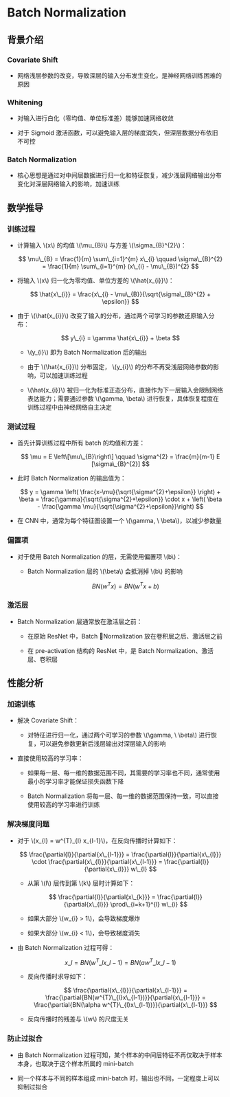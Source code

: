 <script type="text/javascript" src="http://cdn.mathjax.org/mathjax/latest/MathJax.js?config=default"></script>

# Batch Normalization

## 背景介绍

### Covariate Shift

- 网络浅层参数的改变，导致深层的输入分布发生变化，是神经网络训练困难的原因

### Whitening

- 对输入进行白化（零均值、单位标准差）能够加速网络收敛

- 对于 Sigmoid 激活函数，可以避免输入层的梯度消失，但深层数据分布依旧不可控

### Batch Normalization

- 核心思想是通过对中间层数据进行归一化和特征恢复，减少浅层网络输出分布变化对深层网络输入的影响，加速训练

## 数学推导

### 训练过程

- 计算输入 \\(x\\) 的均值 \\(\mu\_{B}\\) 与方差 \\(\sigma\_{B}^{2}\\)：

	$$ \mu\_{B} = \frac{1}{m} \sum\_{i=1}^{m} x\_{i} \qquad \sigma\_{B}^{2} = \frac{1}{m} \sum\_{i=1}^{m} (x\_{i} - \mu\_{B})^{2} $$

- 将输入 \\(x\\) 归一化为零均值、单位方差的 \\(\hat{x\_{i}}\\)：

	$$ \hat{x\_{i}} = \frac{x\_{i} - \mu\_{B}}{\sqrt{\sigma\_{B}^{2} + \epsilon}} $$

- 由于 \\(\hat{x\_{i}}\\) 改变了输入的分布，通过两个可学习的参数还原输入分布：

	$$ y\_{i} = \gamma \hat{x\_{i}} + \beta $$

	- \\(y\_{i}\\) 即为 Batch Normalization 后的输出

	- 由于 \\(\hat{x\_{i}}\\) 分布固定， \\(y\_{i}\\) 的分布不再受浅层网络参数的影响，可以加速训练过程

	- \\(\hat{x\_{i}}\\) 被归一化为标准正态分布，直接作为下一层输入会限制网络表达能力；需要通过参数 \\(\gamma, \beta\\) 进行恢复，具体恢复程度在训练过程中由神经网络自主决定

### 测试过程

- 首先计算训练过程中所有 batch 的均值和方差：

	$$ \mu = E \left\[\mu\_{B}\right\] \qquad \sigma^{2} = \frac{m}{m-1} E [\sigma\_{B}^{2}] $$

- 此时 Batch Normalization 的输出值为：

	$$ y = \gamma \left( \frac{x-\mu}{\sqrt{\sigma^{2}+\epsilon}} \right) + \beta = \frac{\gamma}{\sqrt{\sigma^{2}+\epsilon}} \cdot x + \left( \beta - \frac{\gamma \mu}{\sqrt{\sigma^{2}+\epsilon}}\right) $$

- 在 CNN 中，通常为每个特征图设置一个 \\(\gamma, \ \beta\\)，以减少参数量

### 偏置项

- 对于使用 Batch Normalization 的层，无需使用偏置项 \\(b\\)：

	- Batch Normalization 层的 \\(\beta\\) 会抵消掉 \\(b\\) 的影响

		$$ BN(w^{T}x) = BN(w^{T}x + b) $$

### 激活层

- Batch Normalization 层通常放在激活层之前：

	- 在原始 ResNet 中，Batch Normalization 放在卷积层之后、激活层之前

	- 在 pre-activation 结构的 ResNet 中，是 Batch Normalization、激活层、卷积层

## 性能分析

### 加速训练

- 解决 Covariate Shift：

	- 对特征进行归一化，通过两个可学习的参数 \\(\gamma, \ \beta\\) 进行恢复，可以避免参数更新后浅层输出对深层输入的影响

- 直接使用较高的学习率：

	- 如果每一层、每一维的数据范围不同，其需要的学习率也不同，通常使用最小的学习率才能保证损失函数下降

	- Batch Normalization 将每一层、每一维的数据范围保持一致，可以直接使用较高的学习率进行训练

### 解决梯度问题

- 对于 \\(x\_{l} = w^{T}\_{l} x\_{l-1}\\)，在反向传播时计算如下：

	$$ \frac{\partial{l}}{\partial{x\_{l-1}}} = \frac{\partial{l}}{\partial{x\_{l}}} \cdot \frac{\partial{x\_{l}}}{\partial{x\_{l-1}}} = \frac{\partial{l}}{\partial{x\_{l}}} w\_{l} $$

	- 从第 \\(l\\) 层传到第 \\(k\\) 层时计算如下：

		$$ \frac{\partial{l}}{\partial{x\_{k}}} = \frac{\partial{l}}{\partial{x\_{l}}} \prod\_{i=k+1}^{l} w\_{i} $$

	- 如果大部分 \\(w\_{i} > 1\\)，会导致梯度爆炸

	- 如果大部分 \\(w\_{i} < 1\\)，会导致梯度消失

- 由 Batch Normalization 过程可得：

	$$ x\_{l} = BN(w^{T}\_{l}x\_{l-1}) = BN(aw^{T}\_{l}x\_{l-1}) $$

	- 反向传播时求导如下：

		$$ \frac{\partial{x\_{l}}}{\partial{x\_{l-1}}} = \frac{\partial{BN(w^{T}\_{l}x\_{l-1})}}{\partial{x\_{l-1}}} =  \frac{\partial{BN(\alpha w^{T}\_{l}x\_{l-1})}}{\partial{x\_{l-1}}} $$

	- 反向传播时的残差与 \\(w\\) 的尺度无关

### 防止过拟合

- 由 Batch Normalization 过程可知，某个样本的中间层特征不再仅取决于样本本身，也取决于这个样本所属的 mini-batch

- 同一个样本与不同的样本组成 mini-batch 时，输出也不同，一定程度上可以抑制过拟合